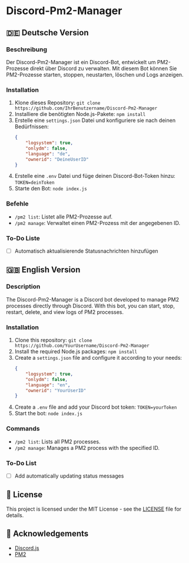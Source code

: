 # Discord-Pm2-Manager

## 🇩🇪 Deutsche Version

### Beschreibung
Der Discord-Pm2-Manager ist ein Discord-Bot, entwickelt um PM2-Prozesse direkt über Discord zu verwalten. Mit diesem Bot können Sie PM2-Prozesse starten, stoppen, neustarten, löschen und Logs anzeigen.

### Installation
1. Klone dieses Repository: `git clone https://github.com/IhrBenutzername/Discord-Pm2-Manager`
2. Installiere die benötigten Node.js-Pakete: `npm install`
3. Erstelle eine `settings.json` Datei und konfiguriere sie nach deinen Bedürfnissen:
    ```json
    {
        "logsystem": true,
        "onlydm": false,
        "language": "de",
        "ownerid": "DeineUserID"
    }
    ```
4. Erstelle eine `.env` Datei und füge deinen Discord-Bot-Token hinzu: `TOKEN=deinToken`
5. Starte den Bot: `node index.js`

### Befehle
- `/pm2 list`: Listet alle PM2-Prozesse auf.
- `/pm2 manage`: Verwaltet einen PM2-Prozess mit der angegebenen ID.

### To-Do Liste
- [ ] Automatisch aktualisierende Statusnachrichten hinzufügen

## 🇬🇧 English Version

### Description
The Discord-Pm2-Manager is a Discord bot developed to manage PM2 processes directly through Discord. With this bot, you can start, stop, restart, delete, and view logs of PM2 processes.

### Installation
1. Clone this repository: `git clone https://github.com/YourUsername/Discord-Pm2-Manager`
2. Install the required Node.js packages: `npm install`
3. Create a `settings.json` file and configure it according to your needs:
    ```json
    {
        "logsystem": true,
        "onlydm": false,
        "language": "en",
        "ownerid": "YourUserID"
    }
    ```
4. Create a `.env` file and add your Discord bot token: `TOKEN=yourToken`
5. Start the bot: `node index.js`

### Commands
- `/pm2 list`: Lists all PM2 processes.
- `/pm2 manage`: Manages a PM2 process with the specified ID.

### To-Do List
- [ ] Add automatically updating status messages

## 📄 License
This project is licensed under the MIT License - see the [LICENSE](LICENSE) file for details.

## 🙏 Acknowledgements
- [Discord.js](https://discord.js.org/)
- [PM2](https://pm2.keymetrics.io/)